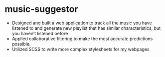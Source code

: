 # music-suggestor
- Designed and built a web application to track all the music you have listened to and generate new playlist that has similar characteristics, but you haven’t listened before
- Applied collaborative filtering to make the most accurate predictions possible.
- Utilized SCSS to write more complex stylesheets for my webpages
